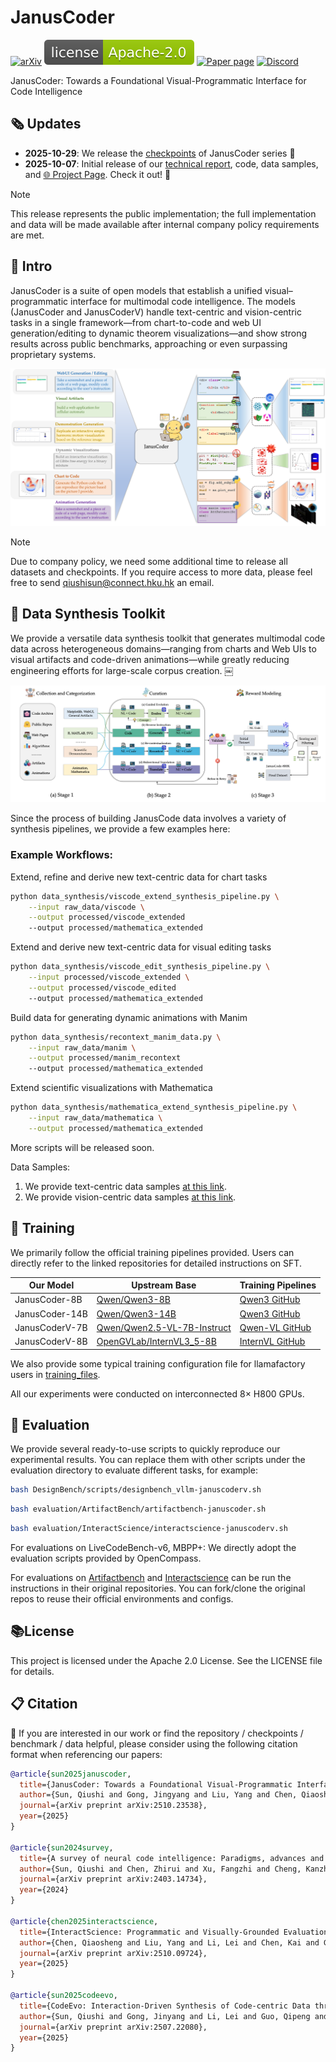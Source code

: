 # JanusCoder
[![arXiv](https://img.shields.io/badge/arXiv-2510.23538-b31b1b.svg)](http://arxiv.org/abs/2510.23538) 
[![license](./assets/license.svg)](./LICENSE)
[![Paper page](https://huggingface.co/datasets/huggingface/badges/resolve/main/paper-page-sm.svg)](./JanusCoder_technical_report.pdf)
[![Discord](https://img.shields.io/discord/1222168244673314847?logo=discord&style=flat)](https://discord.com/invite/xa29JuW87d)
<!-- [![Generic badge](https://img.shields.io/badge/WeChat-机器之心-green.svg?logo=wechat)](https://mp.weixin.qq.com/s/naVskQ9btJFkoUyyQVr7zA) -->
<!-- [![🌐 Website](https://img.shields.io/badge/Website-🌐-informational)](https://qiushisun.github.io/ScienceBoard-Home/) -->
<!-- <a href = "https://zhuanlan.zhihu.com/p/1914038712540574158"><img src="https://img.shields.io/badge/-%E7%9F%A5%E4%B9%8E-%232f6be0" target="_blank"></a> -->

JanusCoder: Towards a Foundational Visual-Programmatic Interface for Code Intelligence

## 🗞️ Updates

- **2025-10-29**: We release the [checkpoints](https://huggingface.co/collections/internlm/januscoder) of JanusCoder series 🤗
- **2025-10-07**: Initial release of our [technical report](./JanusCoder_technical_report.pdf), code, data samples, and [🌐 Project Page](https://qiushisun.github.io/ScienceBoard-Home/). Check it out! 🚀

> [!NOTE]  
This release represents the public implementation; the full implementation and data will be made available after internal company policy requirements are met.

## 📑 Intro

JanusCoder is a suite of open models that establish a unified visual–programmatic interface for multimodal code intelligence. The models (JanusCoder and JanusCoderV) handle text-centric and vision-centric tasks in a single framework—from chart-to-code and web UI generation/editing to dynamic theorem visualizations—and show strong results across public benchmarks, approaching or even surpassing proprietary systems.

<img src="./assets/januscoder_overview.png" alt="overview" style="zoom:80%;" />



> [!NOTE]  
> Due to company policy, we need some additional time to release all datasets and checkpoints. If you require access to more data, please feel free to send qiushisun@connect.hku.hk an email.

## 📑 Data Synthesis Toolkit

We provide a versatile data synthesis toolkit that generates multimodal code data across heterogeneous domains—ranging from charts and Web UIs to visual artifacts and code-driven animations—while greatly reducing engineering efforts for large-scale corpus creation. ￼


<img src="./assets/januscoder_data_toolkit.png" alt="overview" style="zoom:80%;" />


Since the process of building JanusCode data involves a variety of synthesis pipelines, we provide a few examples here:

### Example Workflows:

Extend, refine and derive new text-centric data for chart tasks
   
```bash
python data_synthesis/viscode_extend_synthesis_pipeline.py \
    --input raw_data/viscode \
    --output processed/viscode_extended
    --output processed/mathematica_extended
```

Extend and derive new text-centric data for visual editing tasks

```bash
python data_synthesis/viscode_edit_synthesis_pipeline.py \
    --input processed/viscode_extended \
    --output processed/viscode_edited
    --output processed/mathematica_extended
```

Build data for generating dynamic animations with Manim


```bash
python data_synthesis/recontext_manim_data.py \
    --input raw_data/manim \
    --output processed/manim_recontext
    --output processed/mathematica_extended
```

Extend scientific visualizations with Mathematica

```bash
python data_synthesis/mathematica_extend_synthesis_pipeline.py \
    --input raw_data/mathematica \
    --output processed/mathematica_extended
```

More scripts will be released soon.

Data Samples:
1. We provide text-centric data samples [at this link](https://drive.google.com/file/d/1dSxNf-co4LGh93NoiUgWKdbcf8Mo_VWG/view?usp=sharing).
2. We provide vision-centric data samples [at this link](https://drive.google.com/file/d/1dSxNf-co4LGh93NoiUgWKdbcf8Mo_VWG/view?usp=sharing).


## 🧪 Training
We primarily follow the official training pipelines provided. Users can directly refer to the linked repositories for detailed instructions on SFT.

| Our Model        | Upstream Base | Training Pipelines |
|-------------------|---------------|----------------------------------|
| JanusCoder-8B     | [Qwen/Qwen3-8B](https://huggingface.co/Qwen/Qwen3-8B) | [Qwen3 GitHub](https://github.com/QwenLM/Qwen) |
| JanusCoder-14B    | [Qwen/Qwen3-14B](https://huggingface.co/Qwen/Qwen3-14B) | [Qwen3 GitHub](https://github.com/QwenLM/Qwen) |
| JanusCoderV-7B    | [Qwen/Qwen2.5-VL-7B-Instruct](https://huggingface.co/Qwen/Qwen2.5-VL-7B-Instruct) | [Qwen-VL GitHub](https://github.com/QwenLM/Qwen-VL) |
| JanusCoderV-8B    | [OpenGVLab/InternVL3_5-8B](https://huggingface.co/OpenGVLab/InternVL3_5-8B) | [InternVL GitHub](https://github.com/OpenGVLab/InternVL) |

We also provide some typical training configuration file for llamafactory users in [training_files](./training_files/).

All our experiments were conducted on interconnected 8× H800 GPUs.

## 📏 Evaluation


We provide several ready-to-use scripts to quickly reproduce our experimental results. You can replace them with other scripts under the evaluation directory to evaluate different tasks, for example:

```bash
bash DesignBench/scripts/designbench_vllm-januscoderv.sh
```

```bash
bash evaluation/ArtifactBench/artifactbench-januscoder.sh
```

```bash
bash evaluation/InteractScience/interactscience-januscoderv.sh
```

For evaluations on LiveCodeBench-v6, MBPP+: We directly adopt the evaluation scripts provided by OpenCompass.

For evaluations on [Artifactbench](https://github.com/Tencent-Hunyuan/ArtifactsBenchmark) and [Interactscience](https://github.com/open-compass/InteractScience) can be run the instructions in their original repositories. You can fork/clone the original repos to reuse their official environments and configs.


## 📚License
This project is licensed under the Apache 2.0 License. See the LICENSE file for details.

## 📋 Citation
🫶  If you are interested in our work or find the repository / checkpoints / benchmark / data helpful, please consider using the following citation format when referencing our papers:

```bibtex
@article{sun2025januscoder,
  title={JanusCoder: Towards a Foundational Visual-Programmatic Interface for Code Intelligence},
  author={Sun, Qiushi and Gong, Jingyang and Liu, Yang and Chen, Qiaosheng and Li, Lei and Chen, Kai and Guo, Qipeng and Kao, Ben and Yuan, Fei},
  journal={arXiv preprint arXiv:2510.23538},
  year={2025}
}

@article{sun2024survey,
  title={A survey of neural code intelligence: Paradigms, advances and beyond},
  author={Sun, Qiushi and Chen, Zhirui and Xu, Fangzhi and Cheng, Kanzhi and Ma, Chang and Yin, Zhangyue and Wang, Jianing and Han, Chengcheng and Zhu, Renyu and Yuan, Shuai and others},
  journal={arXiv preprint arXiv:2403.14734},
  year={2024}
}

@article{chen2025interactscience,
  title={InteractScience: Programmatic and Visually-Grounded Evaluation of Interactive Scientific Demonstration Code Generation},
  author={Chen, Qiaosheng and Liu, Yang and Li, Lei and Chen, Kai and Guo, Qipeng and Cheng, Gong and Yuan, Fei},
  journal={arXiv preprint arXiv:2510.09724},
  year={2025}
}

@article{sun2025codeevo,
  title={CodeEvo: Interaction-Driven Synthesis of Code-centric Data through Hybrid and Iterative Feedback},
  author={Sun, Qiushi and Gong, Jinyang and Li, Lei and Guo, Qipeng and Yuan, Fei},
  journal={arXiv preprint arXiv:2507.22080},
  year={2025}
}

```